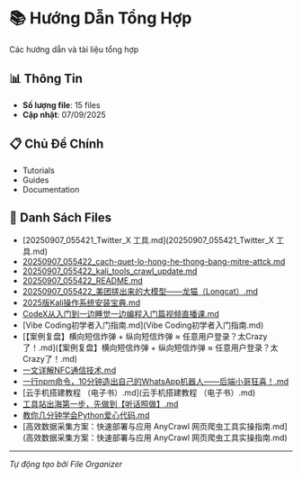 # 📚 Hướng Dẫn Tổng Hợp

Các hướng dẫn và tài liệu tổng hợp

## 📊 Thông Tin
- **Số lượng file**: 15 files
- **Cập nhật**: 07/09/2025

## 📋 Chủ Đề Chính
- Tutorials
- Guides
- Documentation

## 📁 Danh Sách Files

- [20250907_055421_Twitter_X 工具.md](20250907_055421_Twitter_X 工具.md)
- [20250907_055422_cach-quet-lo-hong-he-thong-bang-mitre-attck.md](20250907_055422_cach-quet-lo-hong-he-thong-bang-mitre-attck.md)
- [20250907_055422_kali_tools_crawl_update.md](20250907_055422_kali_tools_crawl_update.md)
- [20250907_055422_README.md](20250907_055422_README.md)
- [20250907_055422_美团搓出来的大模型——龙猫（Longcat）.md](20250907_055422_美团搓出来的大模型——龙猫（Longcat）.md)
- [2025版Kali操作系统安装宝典.md](2025版Kali操作系统安装宝典.md)
- [CodeX从入门到一边睡觉一边编程入门篇视频直播课.md](CodeX从入门到一边睡觉一边编程入门篇视频直播课.md)
- [Vibe Coding初学者入门指南.md](Vibe Coding初学者入门指南.md)
- [【案例复盘】横向短信炸弹 + 纵向短信炸弹 ≈ 任意用户登录？太Crazy了！.md](【案例复盘】横向短信炸弹 + 纵向短信炸弹 ≈ 任意用户登录？太Crazy了！.md)
- [一文详解NFC通信技术.md](一文详解NFC通信技术.md)
- [一行npm命令，10分钟造出自己的WhatsApp机器人——后端小哥狂喜！.md](一行npm命令，10分钟造出自己的WhatsApp机器人——后端小哥狂喜！.md)
- [云手机搭建教程 （电子书）.md](云手机搭建教程 （电子书）.md)
- [工具站出海第一步，先做到【听话照做】.md](工具站出海第一步，先做到【听话照做】.md)
- [教你几分钟学会Python爱心代码.md](教你几分钟学会Python爱心代码.md)
- [高效数据采集方案：快速部署与应用 AnyCrawl 网页爬虫工具实操指南.md](高效数据采集方案：快速部署与应用 AnyCrawl 网页爬虫工具实操指南.md)

---
*Tự động tạo bởi File Organizer*